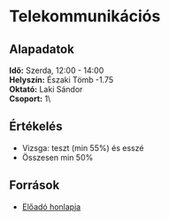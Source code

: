 # Telekommunikációs 

## Alapadatok
**Idő:** Szerda, 12:00 - 14:00\
**Helyszín:** Északi Tömb -1.75\
**Oktató:** Laki Sándor\
**Csoport:** 1\

## Értékelés
- Vizsga: teszt (min 55%) és esszé
- Összesen min 50%

## Források
- [Előadó honlapja](https://lakis.web.elte.hu)